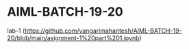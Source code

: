 
# AIML-BATCH-19-20
lab-1 (https://github.com/vangarimahantesh/AIML-BATCH-19-20/blob/main/asignment-1%20part%201.ipynb)
